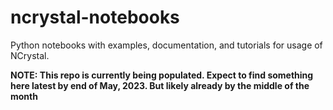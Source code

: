 # ncrystal-notebooks
Python notebooks with examples, documentation, and tutorials for usage of NCrystal.

**NOTE: This repo is currently being populated. Expect to find something here latest by end of May, 2023. But likely already by the middle of the month**

